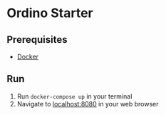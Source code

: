 # Ordino Starter

## Prerequisites

* [Docker](https://www.docker.com/)

## Run

1. Run `docker-compose up` in your terminal
2. Navigate to [localhost:8080](http://localhost:8080) in your web browser

